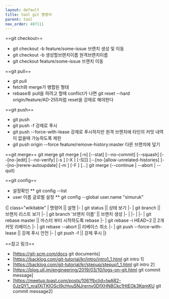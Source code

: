 ```yaml
---
layout: default
title: tool git 명령어
parent: tool
nav_order: 407111
---
```


==git checkout==
* git checkout -b feature/some-issue  브랜치 생성 및 이동
* git checkout -b 생성할브랜치이름 원격브랜치이름
* git checkout feature/some-issue 브랜치 이동




==git pull==
* git pull
* fetch와 merge가 병합된 형태
* rebase후 pull을 하려고 할때 conflict가 나면 git reset --hard origin/feature/AD-255처럼 reset을 강제로 해야한다




==git push==
* git push
* git push -f 강제로 푸시
* git push --force-with-lease 강제로 푸시하지만 원격 브랜치에 타인의 커밋 내역이 없을때 가능하도록 제한
* git push origin --force feature/remove-history:master 다른 브랜치에 덮기




==git merge==
git merge <branch>
<source>
git merge [-n] [--stat] [--no-commit] [--squash] [--[no-]edit]
	[--no-verify] [-s <strategy>] [-X <strategy-option>] [-S[<keyid>]]
	[--[no-]allow-unrelated-histories]
	[--[no-]rerere-autoupdate] [-m <msg>] [-F <file>] [<commit>…​]
git merge (--continue | --abort | --quit)
</source>




==git config==
* 설정확인
  ** git config --list
* user 이름 글로벌 설정
  ** git config --global user.name "simuruk"



{| class="wikitable"
| 명령어                            || 설명
|-
| git status                      || 상태 보기
|-
| git branch                      || 브랜치 리스트 보기
|-
| git branch '브랜치 이름'           || 브랜치 생성
|-
|
|-
|
|-
| git rebase master               || 마스터 부터 시작하도록 rebase
|-
| git rebase -i HEAD~2            || 2개 커밋 리베이스
|-
| git rebase --abort              || 리베이스 취소
|-
| git push --force-with-lease     || 강제 푸시 안전
|-
| git push -f                     || 강제 푸시
|}

==참고 링크==
* [https://git-scm.com/docs git documents]
* [https://backlog.com/git-tutorial/kr/intro/intro1_1.html git intro 1]
* [https://backlog.com/git-tutorial/kr/stepup/stepup1_1.html git intro 2]
* [https://blog.ull.im/engineering/2019/03/10/logs-on-git.html git commit message]
* [https://meetup.toast.com/posts/106?fbclid=IwAR2-0JzQY1_nra1XjTKIOScI9cHvuSNJrernv0DfXHN8Ckc1HtEOk3KqmKU git commit message2]
